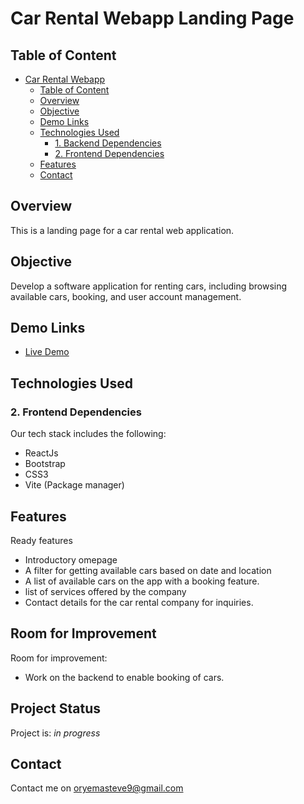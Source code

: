 # Car Rental Webapp Landing Page

## Table of Content
- [Car Rental Webapp](#car-renta-web-app)
  - [Table of Content](#table-of-content)
  - [Overview](#overview)
  - [Objective](#objective)
  - [Demo Links](#demo-links)
  - [Technologies Used](#technologies-used)
    - [1. Backend Dependencies](#1-backend-dependencies)
    - [2. Frontend Dependencies](#2-frontend-dependencies)
  - [Features](#features)
  - [Contact](#contact)

## Overview
This is a landing page for a car rental web application. 

## Objective
Develop a software application for renting cars, including browsing available cars, booking, and user account management.

## Demo Links
* [Live Demo](https://rentcars256.netlify.app/)

## Technologies Used
### 2. Frontend Dependencies
Our tech stack includes the following:
- ReactJs
- Bootstrap
- CSS3
- Vite (Package manager)
  
## Features
Ready features
- Introductory omepage 
- A filter for getting available cars based on date and location
- A list of available cars on the app with a booking feature.
- list of services offered by the company
- Contact details for the car rental company for inquiries.

## Room for Improvement

Room for improvement:
- Work on the backend to enable booking of cars.

## Project Status
Project is: _in progress_ 

## Contact
Contact me on <oryemasteve9@gmail.com>
